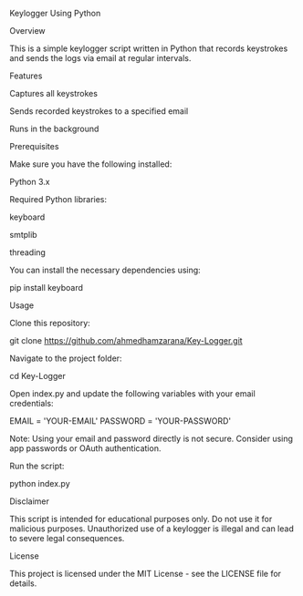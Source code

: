 Keylogger Using Python

Overview

This is a simple keylogger script written in Python that records keystrokes and sends the logs via email at regular intervals.

Features

Captures all keystrokes

Sends recorded keystrokes to a specified email

Runs in the background

Prerequisites

Make sure you have the following installed:

Python 3.x

Required Python libraries:

keyboard

smtplib

threading

You can install the necessary dependencies using:

pip install keyboard

Usage

Clone this repository:

git clone https://github.com/ahmedhamzarana/Key-Logger.git

Navigate to the project folder:

cd Key-Logger

Open index.py and update the following variables with your email credentials:

EMAIL = 'YOUR-EMAIL'
PASSWORD = 'YOUR-PASSWORD'

Note: Using your email and password directly is not secure. Consider using app passwords or OAuth authentication.

Run the script:

python index.py

Disclaimer

This script is intended for educational purposes only. Do not use it for malicious purposes. Unauthorized use of a keylogger is illegal and can lead to severe legal consequences.

License

This project is licensed under the MIT License - see the LICENSE file for details.
